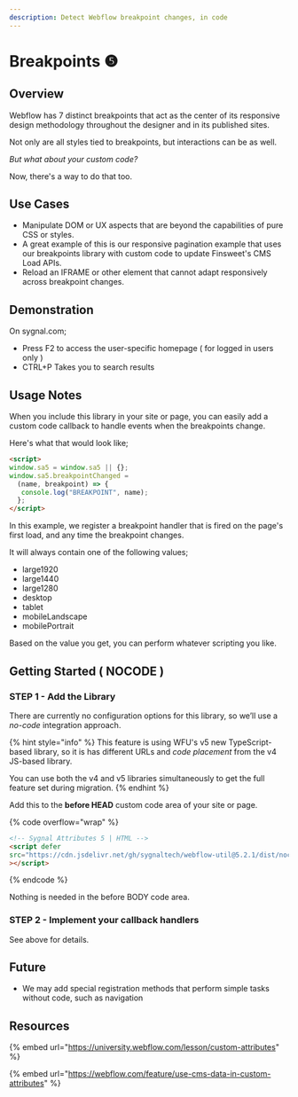 ```yaml
---
description: Detect Webflow breakpoint changes, in code
---
```


# Breakpoints ❺

## Overview

Webflow has 7 distinct breakpoints that act as the center of its responsive design methodology throughout the designer and in its published sites.&#x20;

Not only are all styles tied to breakpoints, but interactions can be as well.

_But what about your custom code?_&#x20;

Now, there's a way to do that too.&#x20;

## Use Cases

* Manipulate DOM or UX aspects that are beyond the capabilities of pure CSS or styles.
* A great example of this is our responsive pagination example that uses our breakpoints library with custom code to update Finsweet's CMS Load APIs.&#x20;
* Reload an IFRAME or other element that cannot adapt responsively across breakpoint changes.&#x20;

## Demonstration <a href="#getting-started-nocode" id="getting-started-nocode"></a>

On sygnal.com;

* Press F2 to access the user-specific homepage ( for logged in users only )
* CTRL+P Takes you to search results

## Usage Notes <a href="#usage-notes" id="usage-notes"></a>

When you include this library in your site or page, you can easily add a custom code callback to handle events when the breakpoints change.

Here's what that would look like;

```html
<script>
window.sa5 = window.sa5 || {};
window.sa5.breakpointChanged = 
  (name, breakpoint) => {
   console.log("BREAKPOINT", name); 
  };
</script>
```

In this example, we register a breakpoint handler that is fired on the page's first load, and any time the breakpoint changes.

It will always contain one of the following values;

* large1920
* large1440
* large1280
* desktop
* tablet
* mobileLandscape
* mobilePortrait

Based on the value you get, you can perform whatever scripting you like.&#x20;

## Getting Started ( NOCODE ) <a href="#getting-started-nocode" id="getting-started-nocode"></a>

### STEP 1 - Add the Library <a href="#step-1---add-the-library" id="step-1---add-the-library"></a>

There are currently no configuration options for this library, so we’ll use a _no-code_ integration approach.

{% hint style="info" %}
This feature is using WFU's v5 new TypeScript-based library, so it is has different URLs and _code placement_ from the v4 JS-based library.&#x20;

You can use both the v4 and v5 libraries simultaneously to get the full feature set during migration.
{% endhint %}

Add this to the **before HEAD** custom code area of your site or page.

{% code overflow="wrap" %}
```html
<!-- Sygnal Attributes 5 | HTML -->
<script defer
src="https://cdn.jsdelivr.net/gh/sygnaltech/webflow-util@5.2.1/dist/nocode/webflow-html.min.js"
></script> 
```
{% endcode %}

Nothing is needed in the before BODY code area.&#x20;

### STEP 2 - Implement your callback handlers <a href="#step-2---apply-wfu-sort-and-configuration-attributes-to-the-elements-you-want-to-filter" id="step-2---apply-wfu-sort-and-configuration-attributes-to-the-elements-you-want-to-filter"></a>

See above for details.

## Future

* We may add special registration methods that perform simple tasks without code, such as navigation&#x20;

## Resources

{% embed url="https://university.webflow.com/lesson/custom-attributes" %}

{% embed url="https://webflow.com/feature/use-cms-data-in-custom-attributes" %}
